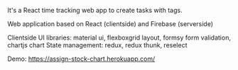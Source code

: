 It's a React time tracking web app to create tasks with tags.

Web application based on React (clientside) and Firebase (serverside)

Clientside UI libraries: material ui, flexboxgrid layout, formsy form validation, chartjs chart
State management: redux, redux thunk, reselect

Demo: https://assign-stock-chart.herokuapp.com/
